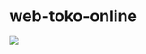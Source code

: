 # web-toko-online

<a href="" target="_blank"><img src="gambar/Screenshot_2020-01-31 home.jpg"></a>
